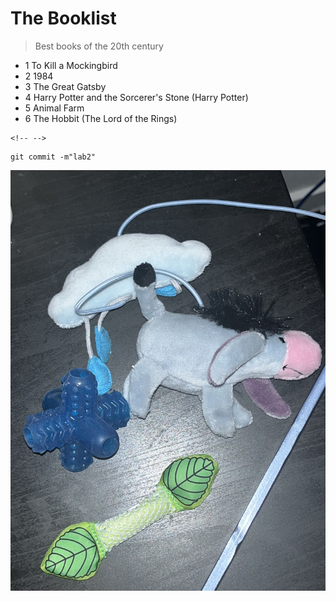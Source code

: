 # The Booklist

> Best books of the 20th century

-   1 To Kill a Mockingbird
-   2 1984
-   3 The Great Gatsby
-   4 Harry Potter and the Sorcerer's Stone (Harry Potter)
-   5 Animal Farm
-   6 The Hobbit (The Lord of the Rings)

```{=html}
<!-- -->
```
    git commit -m"lab2"

![Toys](imag/Toys.jpeg)

